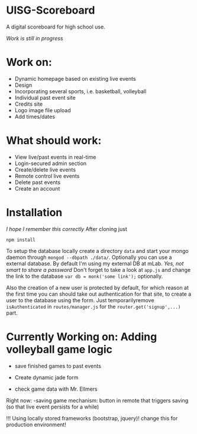 # UISG-Scoreboard
A digital scoreboard for high school use.

*Work is still in progress*

Work on:
========
* Dynamic homepage based on existing live events
* Design
* Incorporating several sports, i.e. basketball, volleyball
* Individual past event site
* Credits site
* Logo image file upload
* Add times/dates

What should work:
================
* View live/past events in real-time
* Login-secured admin section
* Create/delete live events
* Remote control live events
* Delete past events
* Create an account

Installation
============
*I hope I remember this correctly*
After cloning just
```
npm install
```
To setup the database locally create a directory `data` and start your mongo daemon through `mongod --dbpath ./data/`.
Optionally you can use a external database. By default I'm using my external DB at mLab. *Yes, not smart to share a password*
Don't forget to take a look at `app.js` and change the link to the database `var db = monk('some link');` optionally.

Also the creation of a new user is protected by default, for which reason at the first time you can should take out authentication for that site, to create a user to the database using the form.
Just temporarilyremove `isAuthenticated` in `routes/manager.js` for the `router.get('signup',...)` part.

Currently Working on: Adding volleyball game logic
==================================================
* save finished games to past events
* Create dynamic jade form

* check game data with Mr. Ellmers


Right now: -saving game mechanism: button in remote that triggers saving (so that live event persists for a while)



!!! Using locally stored frameworks (bootstrap, jquery)! change this for production environment!

